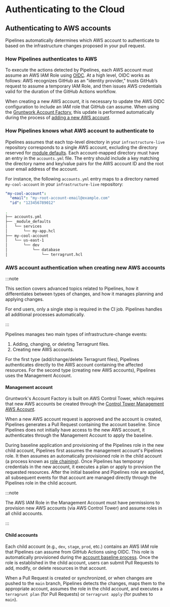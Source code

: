 # Authenticating to the Cloud

## Authenticating to AWS accounts

Pipelines automatically determines which AWS account to authenticate to based on the infrastructure changes proposed in your pull request.

### How Pipelines authenticates to AWS

To execute the actions detected by Pipelines, each AWS account must assume an AWS IAM Role using [OIDC](https://docs.github.com/en/actions/deployment/security-hardening-your-deployments/configuring-openid-connect-in-amazon-web-services). At a high level, OIDC works as follows: AWS recognizes GitHub as an "identity provider," trusts GitHub’s request to assume a temporary IAM Role, and then issues AWS credentials valid for the duration of the GitHub Actions workflow.

When creating a new AWS account, it is necessary to update the AWS OIDC configuration to include an IAM role that GitHub can assume. When using the [Gruntwork Account Factory](/2.0/docs/accountfactory/architecture), this update is performed automatically during the process of [adding a new AWS account](/2.0/docs/accountfactory/guides/vend-aws-account).

### How Pipelines knows what AWS account to authenticate to

Pipelines assumes that each top-level directory in your `infrastructure-live` repository corresponds to a single AWS account, excluding the directory reserved for [module defaults](/2.0/docs/library/concepts/module-defaults). Each account-mapped directory must have an entry in the `accounts.yml` file. The entry should include a key matching the directory name and key/value pairs for the AWS account ID and the root user email address of the account.

For instance, the following `accounts.yml` entry maps to a directory named `my-cool-account` in your `infrastructure-live` repository:

```yml title=accounts.yml
"my-cool-account":
  "email": "my-root-account-email@example.com"
  "id": "123456789012"
```

```bash title="Infrastructure Live"
.
├── accounts.yml
├── _module_defaults
│   └── services
│       └── my-app.hcl
├── my-cool-account
│   └── us-east-1
│       └── dev
│           └── database
│               └── terragrunt.hcl
```

### AWS account authentication when creating new AWS accounts

:::note

This section covers advanced topics related to Pipelines, how it differentiates between types of changes, and how it manages planning and applying changes.

For end users, only a single step is required in the CI job. Pipelines handles all additional processes automatically.

:::

Pipelines manages two main types of infrastructure-change events:

1. Adding, changing, or deleting Terragrunt files.
2. Creating new AWS accounts.

For the first type (add/change/delete Terragrunt files), Pipelines authenticates directly to the AWS account containing the affected resources. For the second type (creating new AWS accounts), Pipelines uses the Management Account.

#### Management account

Gruntwork's Account Factory is built on AWS Control Tower, which requires that new AWS accounts be created through the [Control Tower Management AWS Account](https://docs.aws.amazon.com/controltower/latest/userguide/how-control-tower-works.html#what-is-mgmt).

When a new AWS account request is approved and the account is created, Pipelines generates a Pull Request containing the account baseline. Since Pipelines does not initially have access to the new AWS account, it authenticates through the Management Account to apply the baseline.

During baseline application and provisioning of the Pipelines role in the new child account, Pipelines first assumes the management account's Pipelines role. It then assumes an automatically provisioned role in the child account (a process known as [role chaining](https://docs.aws.amazon.com/IAM/latest/UserGuide/id_roles_terms-and-concepts.html)). Once Pipelines has temporary credentials in the new account, it executes a plan or apply to provision the requested resources. After the initial baseline and Pipelines role are applied, all subsequent events for that account are managed directly through the Pipelines role in the child account.

:::note

The AWS IAM Role in the Management Account must have permissions to provision new AWS accounts (via AWS Control Tower) and assume roles in all child accounts.

:::

#### Child accounts

Each child account (e.g., `dev`, `stage`, `prod`, etc.) contains an AWS IAM role that Pipelines can assume from GitHub Actions using OIDC. This role is automatically provisioned during the [account baseline process](/2.0/docs/accountfactory/guides/vend-aws-account). Once the role is established in the child account, users can submit Pull Requests to add, modify, or delete resources in that account.

When a Pull Request is created or synchronized, or when changes are pushed to the `main` branch, Pipelines detects the changes, maps them to the appropriate account, assumes the role in the child account, and executes a `terragrunt plan` (for Pull Requests) or `terragrunt apply` (for pushes to `main`).
